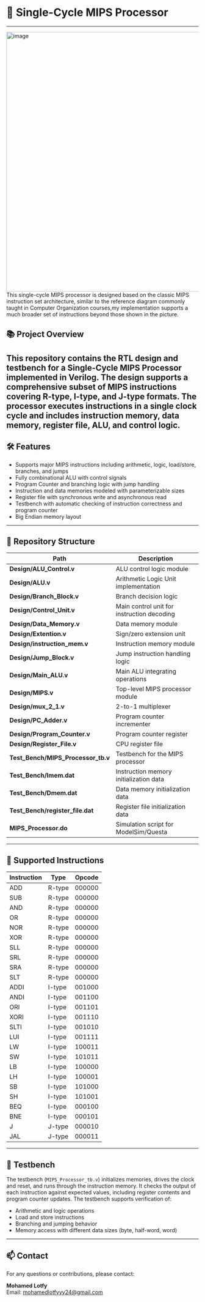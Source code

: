 # 🚀 Single-Cycle MIPS Processor
---
<img width="1199" height="679" alt="image" src="https://github.com/user-attachments/assets/0ecb3c32-5f18-4322-ab07-93d6446bdfd8" />
This single-cycle MIPS processor is designed based on the classic MIPS instruction set architecture, similar to the reference diagram commonly taught in Computer Organization courses,my implementation supports a much broader set of instructions beyond those shown in the picture.


## 📚 Project Overview

This repository contains the RTL design and testbench for a **Single-Cycle MIPS Processor** implemented in Verilog. The design supports a comprehensive subset of MIPS instructions covering R-type, I-type, and J-type formats. The processor executes instructions in a single clock cycle and includes instruction memory, data memory, register file, ALU, and control logic.
---

## 🛠️ Features

- Supports major MIPS instructions including arithmetic, logic, load/store, branches, and jumps
- Fully combinational ALU with control signals
- Program Counter and branching logic with jump handling
- Instruction and data memories modeled with parameterizable sizes
- Register file with synchronous write and asynchronous read
- Testbench with automatic checking of instruction correctness and program counter
- Big Endian memory layout

---

## 📁 Repository Structure

| Path | Description |
|------|-------------|
| **Design/ALU_Control.v** | ALU control logic module |
| **Design/ALU.v** | Arithmetic Logic Unit implementation |
| **Design/Branch_Block.v** | Branch decision logic |
| **Design/Control_Unit.v** | Main control unit for instruction decoding |
| **Design/Data_Memory.v** | Data memory module |
| **Design/Extention.v** | Sign/zero extension unit |
| **Design/instruction_mem.v** | Instruction memory module |
| **Design/Jump_Block.v** | Jump instruction handling logic |
| **Design/Main_ALU.v** | Main ALU integrating operations |
| **Design/MIPS.v** | Top-level MIPS processor module |
| **Design/mux_2_1.v** | 2-to-1 multiplexer |
| **Design/PC_Adder.v** | Program counter incrementer |
| **Design/Program_Counter.v** | Program counter register |
| **Design/Register_File.v** | CPU register file |
| **Test_Bench/MIPS_Processor_tb.v** | Testbench for the MIPS processor |
| **Test_Bench/Imem.dat** | Instruction memory initialization data |
| **Test_Bench/Dmem.dat** | Data memory initialization data |
| **Test_Bench/register_file.dat** | Register file initialization data |
| **MIPS_Processor.do** | Simulation script for ModelSim/Questa |

---

## 📖 Supported Instructions

| Instruction | Type   | Opcode  |
|-------------|--------|---------|
| ADD         | R-type | 000000  |
| SUB         | R-type | 000000  |
| AND         | R-type | 000000  |
| OR          | R-type | 000000  |
| NOR         | R-type | 000000  |
| XOR         | R-type | 000000  |
| SLL         | R-type | 000000  |
| SRL         | R-type | 000000  |
| SRA         | R-type | 000000  |
| SLT         | R-type | 000000  |
| ADDI        | I-type | 001000  |
| ANDI        | I-type | 001100  |
| ORI         | I-type | 001101  |
| XORI        | I-type | 001110  |
| SLTI        | I-type | 001010  |
| LUI         | I-type | 001111  |
| LW          | I-type | 100011  |
| SW          | I-type | 101011  |
| LB          | I-type | 100000  |
| LH          | I-type | 100001  |
| SB          | I-type | 101000  |
| SH          | I-type | 101001  |
| BEQ         | I-type | 000100  |
| BNE         | I-type | 000101  |
| J           | J-type | 000010  |
| JAL         | J-type | 000011  |

---

## 🧪 Testbench

The testbench (`MIPS_Processor_tb.v`) initializes memories, drives the clock and reset, and runs through the instruction memory. It checks the output of each instruction against expected values, including register contents and program counter updates. The testbench supports verification of:

- Arithmetic and logic operations
- Load and store instructions
- Branching and jumping behavior
- Memory access with different data sizes (byte, half-word, word)

---

## 📫 Contact

For any questions or contributions, please contact:

**Mohamed Lotfy**  
Email: mohamedlotfyyy24@gmail.com
